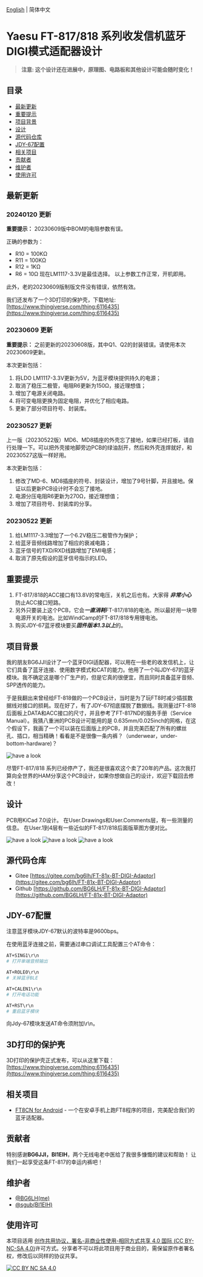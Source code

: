 [English](./README.md) | 简体中文

# Yaesu FT-817/818 系列收发信机蓝牙DIGI模式适配器设计



> **注意: 这个设计还在进展中，原理图、电路板和其他设计可能会随时变化！**

## 目录
- [最新更新](#最新更新)
- [重要提示](#重要提示)
- [项目背景](#项目背景)
- [设计](#设计)
- [源代码仓库](#源代码仓库)
- [JDY-67配置](#JDY-67配置)
- [相关项目](#相关项目)
- [贡献者](#贡献者)
- [维护者](#维护者)
- [使用许可](#使用许可)

## 最新更新

### 20240120 更新

**重要提示：** 20230609版中BOM的电阻参数有误。

正确的参数为：
* R10 = 100KΩ
* R11 = 100KΩ
* R12 = 1KΩ
* R6 = 10Ω
现在LM1117-3.3V是最佳选择。
以上参数工作正常，开机即用。

此外，老的20230609版制版文件没有错误，依然有效。

我们还发布了一个3D打印的保护壳，下载地址:
[https://www.thingiverse.com/thing:6116435](https://www.thingiverse.com/thing:6116435)


### 20230609 更新

**重要提示：** 之前更新的20230608版，其中Q1、Q2的封装错误。请使用本次20230609更新。


本次更新包括：
1. 将LDO LM1117-3.3V更新为5V，为蓝牙模块提供持久的电源；
2. 取消了稳压二极管，电阻R6更新为150Ω，接近理想值；
3. 增加了电源关闭电路。
4. 将可变电阻更换为固定电阻，并优化了相应电路。
5. 更新了部分项目符号、封装库。


### 20230527 更新

上一版（20230522版）MD6、MD8插座的外壳忘了接地，如果已经打板，请自行处理一下。可以把外壳接地脚旁边PCB的绿油刮开，然后和外壳连焊就好，和20230527这版一样好用。

本次更新包括：
1. 修改了MD-6、MD8插座的符号、封装设计，增加了9号针脚，并且接地。保证以后更新PCB设计时不会忘了接地。
2. 电源分压电阻R6更新为270Ω，接近理想值；
3. 增加了项目符号、封装库的分享。


### 20230522 更新
1. 给LM1117-3.3增加了一个6.2V稳压二极管作为保护；
2. 给蓝牙音频线路增加了相应的衰减电路；
3. 蓝牙信号的TXD/RXD线路增加了EMI电感；
4. 取消了原先假设的蓝牙信号指示的LED。

## 重要提示
1. FT-817/818的ACC接口有13.8V的常电压，关机之后也有。大家得 ***非常小心*** 防止ACC接口短路。
2. 另外只要装上这个PCB，它会***一直消耗***FT-817/818的电池。所以最好用一块带电源开关的电池。比如WindCamp的FT-817/818专用锂电池。
3. 购买JDY-67蓝牙模块要买***固件版本1.3以上***的。

## 项目背景
我的朋友BG6JJI设计了一个蓝牙DIGI适配器，可以用在一些老的收发信机上，让它们具备了蓝牙连接、使用数字模式和CAT的能力。他用了一个叫JDY-67的蓝牙模块。我不确定这是哪个厂生产的，但是它真的很便宜，而且同时具备蓝牙音频、SPP透传的能力。

于是我翻出来曾经给FT-818做的一个PCB设计，当时是为了玩FT8时减少插拔数据线对接口的损耗。现在好了，有了JDY-67彻底摆脱了数据线。我测量过FT-818后面板上DATA和ACC接口的尺寸，并且参考了FT-817ND的服务手册（Service Manual）。我猜八重洲的PCB设计可能用的是 0.635mm/0.025inch的网格，在这个假设下，我画了一个可以装在后面版上的PCB，并且完美匹配了所有的螺丝孔、插口，相当精确！看看是不是很像一条内裤？（underwear，under-bottom-hardware)？

![have a look](./pics/FT-81x-BT-DIGI-Adaptor-PIC.png)

尽管FT-817/818 系列已经停产了，我还是很喜欢这个卖了20年的产品。这次我打算向全世界的HAM分享这个PCB设计，如果你想做自己的设计，欢迎下载回去修改！


## 设计
PCB用KiCad 7.0设计。
在User.Drawings和User.Comments层，有一些测量的信息。
在User.1到4层有一些近似的FT-817/818后面版草图方便对比。

![have a look](./pics/FT-81x-BT-DIGI-Adaptor-SCH.png)
![have a look](./pics/FT-81x-BT-DIGI-Adaptor-PCB.png)
![have a look](./pics/FT-81x-BT-DIGI-Adaptor-3D.png)

## 源代码仓库

- Gitee [https://gitee.com/bg6lh/FT-81x-BT-DIGI-Adaptor](https://gitee.com/bg6lh/FT-81x-BT-DIGI-Adaptor)
- Github [https://github.com/BG6LH/FT-81x-BT-DIGI-Adaptor](https://github.com/BG6LH/FT-81x-BT-DIGI-Adaptor)


## JDY-67配置

注意蓝牙模块JDY-67默认的波特率是9600bps。

在使用蓝牙连接之前，需要通过串口调试工具配置三个AT命令：

```sh
AT+SING1\r\n
# 打开单端音频输出 

AT+ROLE0\r\n
# 关掉蓝牙BLE

AT+CALEN1\r\n
# 打开电话功能

AT+RST\r\n
# 重启蓝牙模块
```
向Jdy-67模块发送AT命令须附加\r\n。

## 3D打印的保护壳

3D打印的保护壳正式发布，可以从这里下载：
[https://www.thingiverse.com/thing:6116435](https://www.thingiverse.com/thing:6116435)


## 相关项目
- [FT8CN for Android](https://github.com/N0BOY/FT8CN) - 一个在安卓手机上跑FT8程序的项目，完美配合我们的蓝牙适配器。


## 贡献者
特别感谢**BG6JJI，BI1EIH**，两个无线电老中医给了我很多慷慨的建议和帮助！
让我们一起享受这条FT-817的幸运内裤吧！


## 维护者
- [@BG6LH(me)](https://github.com/BG6LH)
- [@sgub(BI1EIH)](https://github.com/sgub)

## 使用许可

本项目适用
[创作共用协议，署名-非商业性使用-相同方式共享 4.0 国际 (CC BY-NC-SA 4.0)][cc-by-nc-sa]许可方式。分享者不可以将此项目用于商业目的，需保留原作者署名权，修改后以同样的协议共享。

[![CC BY NC SA 4.0][cc-by-nc-sa-image]][cc-by-nc-sa]

[cc-by-nc-sa]: https://creativecommons.org/licenses/by-nc-sa/4.0/deed.zh
[cc-by-nc-sa-image]: https://i.creativecommons.org/l/by-nc-sa/4.0/88x31.png
